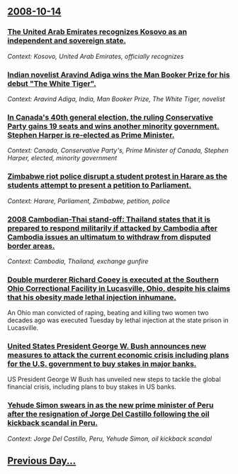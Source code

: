 ## [2008-10-14](/news/2008/10/14/index.md)

### [ The United Arab Emirates recognizes Kosovo as an independent and sovereign state. ](/news/2008/10/14/the-united-arab-emirates-recognizes-kosovo-as-an-independent-and-sovereign-state.md)
_Context: Kosovo, United Arab Emirates, officially recognizes_

### [ Indian novelist Aravind Adiga wins the Man Booker Prize for his debut "The White Tiger". ](/news/2008/10/14/indian-novelist-aravind-adiga-wins-the-man-booker-prize-for-his-debut-the-white-tiger.md)
_Context: Aravind Adiga, India, Man Booker Prize, The White Tiger, novelist_

### [ In Canada's 40th general election, the ruling Conservative Party gains 19 seats and wins another minority government. Stephen Harper is re-elected as Prime Minister. ](/news/2008/10/14/in-canada-s-40th-general-election-the-ruling-conservative-party-gains-19-seats-and-wins-another-minority-government-stephen-harper-is-re.md)
_Context: Canada, Conservative Party's, Prime Minister of Canada, Stephen Harper, elected, minority government_

### [ Zimbabwe riot police disrupt a student protest in Harare as the students attempt to present a petition to Parliament. ](/news/2008/10/14/zimbabwe-riot-police-disrupt-a-student-protest-in-harare-as-the-students-attempt-to-present-a-petition-to-parliament.md)
_Context: Harare, Parliament, Zimbabwe, petition, police_

### [ 2008 Cambodian-Thai stand-off: Thailand states that it is prepared to respond militarily if attacked by Cambodia after Cambodia issues an ultimatum to withdraw from disputed border areas. ](/news/2008/10/14/2008-cambodian-thai-stand-off-thailand-states-that-it-is-prepared-to-respond-militarily-if-attacked-by-cambodia-after-cambodia-issues-an-u.md)
_Context: Cambodia, Thailand, exchange gunfire_

### [ Double murderer Richard Cooey is executed at the Southern Ohio Correctional Facility in Lucasville, Ohio, despite his claims that his obesity made lethal injection inhumane. ](/news/2008/10/14/double-murderer-richard-cooey-is-executed-at-the-southern-ohio-correctional-facility-in-lucasville-ohio-despite-his-claims-that-his-obesi.md)
An Ohio man convicted of raping, beating and killing two women two decades ago was executed Tuesday by lethal injection at the state prison in Lucasville.

### [ United States President George W. Bush announces new measures to attack the current economic crisis including plans for the U.S. government to buy stakes in major banks. ](/news/2008/10/14/united-states-president-george-w-bush-announces-new-measures-to-attack-the-current-economic-crisis-including-plans-for-the-u-s-government.md)
US President George W Bush has unveiled new steps to tackle the global financial crisis, including plans to buy stakes in US banks.

### [ Yehude Simon swears in as the new prime minister of Peru after the resignation of Jorge Del Castillo following the oil kickback scandal in Peru.](/news/2008/10/14/yehude-simon-swears-in-as-the-new-prime-minister-of-peru-after-the-resignation-of-jorge-del-castillo-following-the-oil-kickback-scandal-in.md)
_Context: Jorge Del Castillo, Peru, Yehude Simon, oil kickback scandal_

## [Previous Day...](/news/2008/10/13/index.md)

